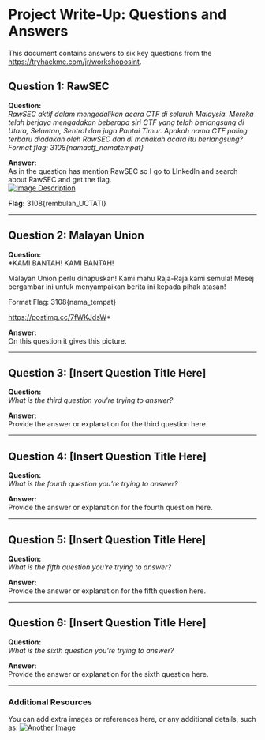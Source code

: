  # Project Write-Up: Questions and Answers

This document contains answers to six key questions from the https://tryhackme.com/jr/workshoposint.

## Question 1: RawSEC

**Question:**  
*RawSEC aktif dalam mengedalikan acara CTF di seluruh Malaysia. Mereka telah berjaya mengadakan beberapa siri CTF yang telah berlangsung di Utara, Selantan, Sentral dan juga Pantai Timur. Apakah nama CTF paling terbaru diadakan oleh RawSEC dan di manakah acara itu berlangsung?                                                                                                     Format flag: 3108{namactf_namatempat}*

**Answer:**  
As in the question has mention RawSEC so I go to LInkedln and search about RawSEC and get the flag.  
[![Image Description](https://live.staticflickr.com/65535/54047517603_163cf5f7d9_c.jpg)](https://www.flickr.com/photos/201584002@N06)

**Flag:** 3108{rembulan_UCTATI}


---

## Question 2: Malayan Union

**Question:**  
*KAMI BANTAH! KAMI BANTAH!

Malayan Union perlu dihapuskan! Kami mahu Raja-Raja kami semula! Mesej bergambar ini untuk menyampaikan berita ini kepada pihak atasan!

Format Flag: 3108{nama_tempat}         

https://postimg.cc/7fWKJdsW*

**Answer:**  
On this question it gives this picture.




---

## Question 3: [Insert Question Title Here]

**Question:**  
*What is the third question you're trying to answer?*

**Answer:**  
Provide the answer or explanation for the third question here.

---

## Question 4: [Insert Question Title Here]

**Question:**  
*What is the fourth question you're trying to answer?*

**Answer:**  
Provide the answer or explanation for the fourth question here.

---

## Question 5: [Insert Question Title Here]

**Question:**  
*What is the fifth question you're trying to answer?*

**Answer:**  
Provide the answer or explanation for the fifth question here.

---

## Question 6: [Insert Question Title Here]

**Question:**  
*What is the sixth question you're trying to answer?*

**Answer:**  
Provide the answer or explanation for the sixth question here.

---

### Additional Resources

You can add extra images or references here, or any additional details, such as:
[![Another Image](https://drive.google.com/uc?export=view&id=EXAMPLE_IMAGE_ID)](https://drive.google.com/file/d/EXAMPLE_IMAGE_ID/view?usp=drive_link)
